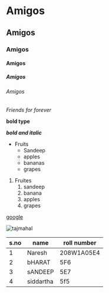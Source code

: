 # Amigos
## Amigos
### Amigos
#### Amigos
##### Amigos
###### Amigos


*Friends for forever*

**bold type**

***bold and italic***

* Fruits
  * Sandeep
  * apples
  * bananas
  * grapes

1. Fruites
    1. sandeep
    2. banana
    3. apples
    4. grapes

[google](https://www.google.co.in/)

![tajmahal](https://cdn.britannica.com/86/170586-050-AB7FEFAE/Taj-Mahal-Agra-India.jpg)

s.no|name|roll number
----|----|-----------
1|Naresh|208W1A05E4
2|bHARAT|5F6
3|sANDEEP|5E7
4|siddartha|5f5


